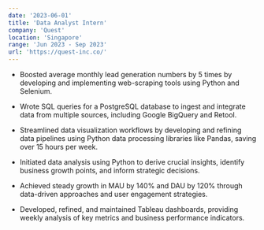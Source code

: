 ```yaml
---
date: '2023-06-01'
title: 'Data Analyst Intern'
company: 'Quest'
location: 'Singapore'
range: 'Jun 2023 - Sep 2023'
url: 'https://quest-inc.co/'
---
```


- Boosted average monthly lead generation numbers by 5 times by developing and implementing web-scraping tools using Python and Selenium.

- Wrote SQL queries for a PostgreSQL database to ingest and integrate data from multiple sources, including Google BigQuery and Retool.

- Streamlined data visualization workflows by developing and refining data pipelines using Python data processing libraries like Pandas, saving over 15 hours per week.

- Initiated data analysis using Python to derive crucial insights, identify business growth points, and inform strategic decisions.

- Achieved steady growth in MAU by 140% and DAU by 120% through data-driven approaches and user engagement strategies.

- Developed, refined, and maintained Tableau dashboards, providing weekly analysis of key metrics and business performance indicators.
